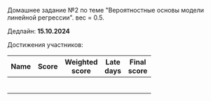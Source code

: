 Домашнее задание №2 по теме "Вероятностные основы модели линейной регрессии". вес = 0.5.

Дедлайн: **15.10.2024**


Достижения участников:

| Name | Score | Weighted<br>score | Late<br>days | Final<br>score |
| ---- | ----- | ----------------- | ------------ | -------------- |
|      |       |                   |              |                |
|      |       |                   |              |                |
|      |       |                   |              |                |
|      |       |                   |              |                |
|      |       |                   |              |                |
|      |       |                   |              |                |
